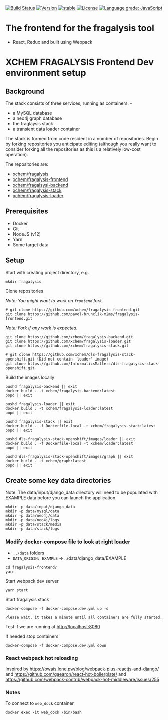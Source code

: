 [![Build Status](https://travis-ci.org/xchem/fragalysis-frontend.svg?branch=master)](https://travis-ci.org/xchem/fragalysis-frontend)
[![Version](http://img.shields.io/badge/version-0.1.0-blue.svg?style=flat)](https://github.com/xchem/fragalysis-frontend)
[![stable](http://badges.github.io/stability-badges/dist/stable.svg)](http://github.com/badges/stability-badges)
[![License](http://img.shields.io/badge/license-MIT-blue.svg?style=flat)](https://github.com/xchem/fragalysis-frontend/blob/master/LICENSE)
[![Language grade: JavaScript](https://img.shields.io/lgtm/grade/javascript/g/xchem/fragalysis-frontend.svg?logo=lgtm&logoWidth=18)](https://lgtm.com/projects/g/xchem/fragalysis-frontend/context:javascript)


# The frontend for the fragalysis tool
- React, Redux and built using Webpack

# XCHEM FRAGALYSIS Frontend Dev environment setup

## Background
The stack consists of three services, running as containers: -
-   a MySQL database
-   a neo4j graph database
-   the fraglaysis stack
-   a transient data loader container

The stack is formed from code resident in a number of repositories.
Begin by forking repositories you anticipate editing (although you really want
to consider forking all the repositories as this is a relatively low-cost
operation).

The repositories are:

-   [xchem/fragalysis](https://github.com/xchem/fragalysis)
-   [xchem/fragalysis-frontend](https://github.com/xchem/fragalysis-frontend)
-   [xchem/fragalsysi-backend](https://github.com/xchem/fragalysis-backend)
-   [xchem/fragalysis-stack](https://github.com/xchem/fragalysis-stack)
-   [xchem/fragalysis-loader](https://github.com/xchem/fragalysis-loader)

## Prerequisites
-   Docker
-   Git
-   NodeJS (v12)
-   Yarn
-   Some target data

## Setup

Start with creating project directory, e.g.
```
mkdir fragalysis
```

Clone repositories

*Note: You might want to work on `frontend` fork.*

```
# git clone https://github.com/xchem/fragalysis-frontend.git
git clone https://github.com/pavol-brunclik-m2ms/fragalysis-frontend.git
```
*Note: Fork if any work is expected.*
```
git clone https://github.com/xchem/fragalysis-backend.git
git clone https://github.com/xchem/fragalysis-loader.git
git clone https://github.com/xchem/fragalysis-stack.git

# git clone https://github.com/xchem/dls-fragalysis-stack-openshift.git (Did not contain 'loader' image)
git clone https://github.com/InformaticsMatters/dls-fragalysis-stack-openshift.git
```

Build the images locally
```
pushd fragalysis-backend || exit
docker build . -t xchem/fragalysis-backend:latest
popd || exit

pushd fragalysis-loader || exit
docker build . -t xchem/fragalysis-loader:latest
popd || exit

pushd fragalysis-stack || exit
docker build . -f Dockerfile-local -t xchem/fragalysis-stack:latest
popd || exit

pushd dls-fragalysis-stack-openshift/images/loader || exit
docker build . -f Dockerfile-local -t xchem/loader:latest
popd || exit

pushd dls-fragalysis-stack-openshift/images/graph || exit
docker build . -t xchem/graph:latest
popd || exit
```
## Create some key data directories
Note: The data/input/django_data directory will need to be populated with EXAMPLE data before you can launch the application.
```
mkdir -p data/input/django_data
mkdir -p data/mysql/data
mkdir -p data/neo4j/data
mkdir -p data/neo4j/logs
mkdir -p data/stack/media
mkdir -p data/stack/logs
```

### Modify docker-compose file to look at right loader
- `../data` folders
-  `DATA_ORIGIN: EXAMPLE` -> ../data/django_data/EXAMPLE

```
cd fragalysis-frontend/
yarn
```

Start webpack dev server
```
yarn start
```

Start fragalysis stack
```
docker-compose -f docker-compose.dev.yml up -d
```
`Please wait, it takes a minute until all containers are fully started.`

Test if we are running at [http://localhost:8080](http://localhost:8080)

If needed stop containers
```
docker-compose -f docker-compose.dev.yml down
```

### React webpack hot reloading
Inspired by https://owais.lone.pw/blog/webpack-plus-reactjs-and-django/ and https://github.com/gaearon/react-hot-boilerplate/ and https://github.com/webpack-contrib/webpack-hot-middleware/issues/255


### Notes
To connect to `web_dock` container
```
docker exec -it web_dock /bin/bash
```
